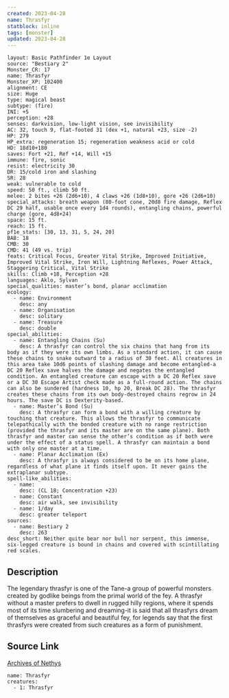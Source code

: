 ```yaml
---
created: 2023-04-28
name: Thrasfyr
statblock: inline
tags: [monster]
updated: 2023-04-28
---
```

```statblock
layout: Basic Pathfinder 1e Layout
source: "Bestiary 2"
Monster_CR: 17
name: Thrasfyr
Monster_XP: 102400
alignment: CE
size: Huge
type: magical beast
subtype: (fire)
INI: +5
perception: +28
senses: darkvision, low-light vision, see invisibility
AC: 32, touch 9, flat-footed 31 (dex +1, natural +23, size -2)
HP: 279
HP_extra: regeneration 15; regeneration weakness acid or cold
HD: 18d10+180
saves: Fort +21, Ref +14, Will +15
immune: fire, sonic
resist: electricity 30
DR: 15/cold iron and slashing
SR: 28
weak: vulnerable to cold
speed: 50 ft., climb 50 ft.
melee: 2 bites +26 (2d6+10), 4 claws +26 (1d8+10), gore +26 (2d6+10)
special_attacks: breath weapon (80-foot cone, 20d8 fire damage, Reflex DC 29 half, usable once every 1d4 rounds), entangling chains, powerful charge (gore, 4d8+24)
space: 15 ft.
reach: 15 ft.
pf1e_stats: [30, 13, 31, 5, 24, 20]
BAB: 18
CMB: 30
CMD: 41 (49 vs. trip)
feats: Critical Focus, Greater Vital Strike, Improved Initiative, Improved Vital Strike, Iron Will, Lightning Reflexes, Power Attack, Staggering Critical, Vital Strike
skills: Climb +18, Perception +28
languages: Aklo, Sylvan
special_qualities: master’s bond, planar acclimation
ecology:
  - name: Environment
    desc: any
  - name: Organisation
    desc: solitary
  - name: Treasure
    desc: double
special_abilities:
  - name: Entangling Chains (Su)
    desc: A thrasfyr can control the six chains that hang from its body as if they were its own limbs. As a standard action, it can cause these chains to snake outward to a radius of 30 feet. All creatures in this area take 10d6 points of slashing damage and become entangled-a DC 20 Reflex save halves the damage and negates the entangled condition. An entangled creature can escape with a DC 20 Reflex save or a DC 30 Escape Artist check made as a full-round action. The chains can also be sundered (hardness 10, hp 20, Break DC 28). The thrasfyr creates these chains from its own body-destroyed chains regrow in 24 hours. The save DC is Dexterity-based.
  - name: Master’s Bond (Su)
    desc: A thrasfyr can form a bond with a willing creature by touching that creature. This allows the thrasfyr to communicate telepathically with the bonded creature with no range restriction (provided the thrasfyr and its master are on the same plane). Both thrasfyr and master can sense the other’s condition as if both were under the effect of a status spell. A thrasfyr can maintain a bond with only one master at a time.
  - name: Planar Acclimation (Ex)
    desc: A thrasfyr is always considered to be on its home plane, regardless of what plane it finds itself upon. It never gains the extraplanar subtype.
spell-like_abilities:
  - name:
    desc: (CL 18; Concentration +23)
  - name: Constant
    desc: air walk, see invisibility
  - name: 1/day
    desc: greater teleport
sources:
  - name: Bestiary 2
    desc: 263
desc_short: Neither quite bear nor bull nor serpent, this immense, six-legged creature is bound in chains and covered with scintillating red scales.
```
## Description
The legendary thrasfyr is one of the Tane-a group of powerful monsters created by godlike beings from the primal world of the fey. A thrasfyr without a master prefers to dwell in rugged hilly regions, where it spends most of its time slumbering and dreaming-it is said that all thrasfyrs dream of themselves as graceful and beautiful fey, for legends say that the first thrasfyrs were created from such creatures as a form of punishment.
## Source Link
[Archives of Nethys](https://aonprd.com/MonsterDisplay.aspx?ItemName=Thrasfyr)
```encounter-table
name: Thrasfyr
creatures:
  - 1: Thrasfyr
```
